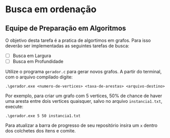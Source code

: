 # Busca em ordenação
## Equipe de Preparação em Algoritmos

O objetivo desta tarefa é a pratica de algortimos em grafos. Para isso deverão ser implementadas as seguintes tarefas de busca:

- [ ] Busca em Largura
- [ ] Busca em Profundidade

Utilize o programa `gerador.c` para gerar novos grafos. A partir do terminal, com o arquivo compilado digite:

```
.\gerador.exe <numero-de-vertices> <taxa-de-arestas> <arquivo-destino>
```

Por exemplo, para criar um grafo com 5 vertices, 50% de chance de haver uma aresta entre dois vertices quaisquer, salvo no arquivo `instancia1.txt`, execute:

```
.\gerador.exe 5 50 instancia1.txt
```

Para atualizar a barra de progresso de seu repositório insira um `x` dentro dos colchetes dos itens e comite.
